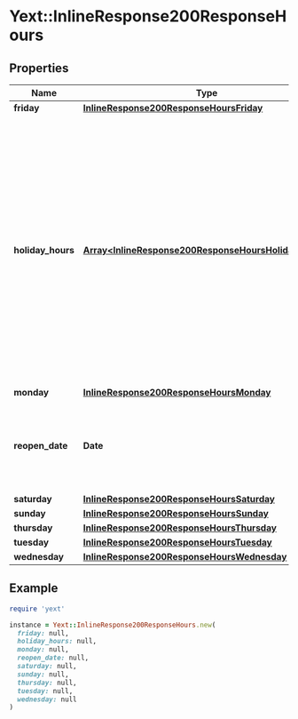 # Yext::InlineResponse200ResponseHours

## Properties

| Name | Type | Description | Notes |
| ---- | ---- | ----------- | ----- |
| **friday** | [**InlineResponse200ResponseHoursFriday**](InlineResponse200ResponseHoursFriday.md) |  | [optional] |
| **holiday_hours** | [**Array&lt;InlineResponse200ResponseHoursHolidayHours&gt;**](InlineResponse200ResponseHoursHolidayHours.md) |  **NOTE:** The list of Holiday Hours that you send us must be comprehensive. For example, if you send us a list of Holiday Hours that does not include Holiday Hours that you sent in your last update, Yext considers the missing Holiday Hours to be deleted, and we remove them.   Array must be ordered.   Filtering Type: &#x60;list of object&#x60; | [optional] |
| **monday** | [**InlineResponse200ResponseHoursMonday**](InlineResponse200ResponseHoursMonday.md) |  | [optional] |
| **reopen_date** | **Date** |  Date must be on or after 1970-01-01 Date must be before or on 2038-01-01  Filtering Type: &#x60;date&#x60; | [optional] |
| **saturday** | [**InlineResponse200ResponseHoursSaturday**](InlineResponse200ResponseHoursSaturday.md) |  | [optional] |
| **sunday** | [**InlineResponse200ResponseHoursSunday**](InlineResponse200ResponseHoursSunday.md) |  | [optional] |
| **thursday** | [**InlineResponse200ResponseHoursThursday**](InlineResponse200ResponseHoursThursday.md) |  | [optional] |
| **tuesday** | [**InlineResponse200ResponseHoursTuesday**](InlineResponse200ResponseHoursTuesday.md) |  | [optional] |
| **wednesday** | [**InlineResponse200ResponseHoursWednesday**](InlineResponse200ResponseHoursWednesday.md) |  | [optional] |

## Example

```ruby
require 'yext'

instance = Yext::InlineResponse200ResponseHours.new(
  friday: null,
  holiday_hours: null,
  monday: null,
  reopen_date: null,
  saturday: null,
  sunday: null,
  thursday: null,
  tuesday: null,
  wednesday: null
)
```

